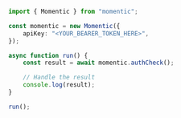 <!-- Start SDK Example Usage [usage] -->
```typescript
import { Momentic } from "momentic";

const momentic = new Momentic({
    apiKey: "<YOUR_BEARER_TOKEN_HERE>",
});

async function run() {
    const result = await momentic.authCheck();

    // Handle the result
    console.log(result);
}

run();

```
<!-- End SDK Example Usage [usage] -->